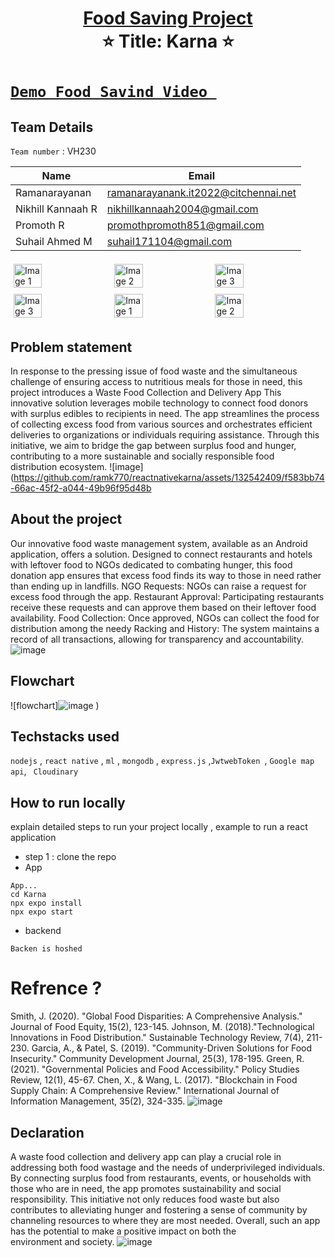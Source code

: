    
<h1 align="center" style="border-bottom: none">
    <b>
        <a href="https://www.google.com"> Food Saving Project </a><br>
    </b>
    ⭐️ Title: Karna ⭐️ <br>
</h1>

# [`Demo Food Savind Video `](https://www.youtube.com/watch?v=6F_XXO3hdwg) 

## Team Details
`Team number` :  VH230

| Name    | Email           |
|---------|-----------------|
| Ramanarayanan | ramanarayanank.it2022@citchennai.net |
| Nikhill Kannaah R | nikhillkannaah2004@gmail.com |
| Promoth R  | promothpromoth851@gmail.com |
| Suhail Ahmed M   | suhail171104@gmail.com |


<div style="display: flex; flex-wrap: wrap;">
    <img src="![2](https://github.com/ramk770/reactnativekarna/assets/132542409/81ccc61b-d2b4-4fd7-9072-dd60b567f6ec)
" alt="Image 1" style="width: 30%; margin: 5px;">
    <img src="![10](https://github.com/ramk770/reactnativekarna/assets/132542409/674dfd44-a16c-4d20-97c6-da26bfadaf9e)
" alt="Image 2" style="width: 30%; margin: 5px;">
    <img src="![1](https://github.com/ramk770/reactnativekarna/assets/132542409/549b7129-91e5-411a-9b95-6d80cd78c75f)
" alt="Image 3" style="width: 30%; margin: 5px;">
    <img src="![6](https://github.com/ramk770/reactnativekarna/assets/132542409/415c2300-b5ba-4492-820c-8100292459ce)
" alt="Image 3" style="width: 30%; margin: 5px;">
       <img src="![3](https://github.com/ramk770/reactnativekarna/assets/132542409/594e17d9-1f8a-4093-8f10-e8503e3a6352)
" alt="Image 1" style="width: 30%; margin: 5px;">
    <img src="![5](https://github.com/ramk770/reactnativekarna/assets/132542409/ee13dc93-b38f-4b7e-9502-43690fb8575b)
" alt="Image 2" style="width: 30%; margin: 5px;">
</div>

## Problem statement 
In response to the pressing issue of food waste and the simultaneous challenge of ensuring access to nutritious meals for those in need, this project introduces a Waste Food Collection and Delivery App
This innovative solution leverages mobile technology to connect food donors with surplus edibles to recipients in need.
The app streamlines the process of collecting excess food from various sources and orchestrates efficient deliveries to organizations or individuals requiring assistance. 
Through this initiative, we aim to bridge the gap between surplus food and hunger, contributing to a more sustainable and socially responsible food distribution ecosystem.
![image](https://github.com/ramk770/reactnativekarna/assets/132542409/f583bb74-66ac-45f2-a044-49b96f95d48b

## About the project
Our innovative food waste management system, available as an Android application, offers a solution. 
Designed to connect restaurants and hotels with leftover food to NGOs dedicated to combating hunger, this food donation app ensures that excess food finds its way to those in need rather than ending up in landfills.
 NGO Requests: NGOs can raise a request for excess food through the app.
Restaurant Approval: Participating restaurants receive these requests and can approve them based on their leftover food availability.
Food Collection: Once approved, NGOs can collect the food for distribution among the needy
Racking and History: The system maintains a record of all transactions, allowing for transparency and accountability.
![image](https://github.com/ramk770/reactnativekarna/assets/132542409/42f328ee-016b-41a5-9983-af78e361bb76)


## Flowchart

![flowchart]![image](https://github.com/ramk770/reactnativekarna/assets/132542409/c5386dd4-d1b0-45e6-b5e9-1d0a44604d29)
)

## Techstacks used 
`nodejs` , `react native` , `ml` , `mongodb` , `express.js` ,`JwtwebToken `, `Google map api`, ` Cloudinary`

## How to run locally 
explain detailed steps to run your project locally , example to run a react application 
- step 1 : clone the repo
- App
```
App...
cd Karna
npx expo install
npx expo start

```
- backend
 ```
 Backen is hoshed

```

# Refrence ?
Smith, J. (2020). "Global Food Disparities: A Comprehensive Analysis." Journal of Food Equity, 15(2), 123-145.
Johnson, M. (2018)."Technological Innovations in Food Distribution." Sustainable Technology Review, 7(4), 211-230.
Garcia, A., & Patel, S. (2019). "Community-Driven Solutions for Food Insecurity." Community Development Journal, 25(3), 178-195.
Green, R. (2021). "Governmental Policies and Food Accessibility." Policy Studies Review, 12(1), 45-67.
Chen, X., & Wang, L. (2017). "Blockchain in Food Supply Chain: A Comprehensive Review." International Journal of Information Management, 35(2), 324-335.
![image](https://github.com/ramk770/reactnativekarna/assets/132542409/37aae6b1-3951-42f3-84ab-1429c9fff91d)


## Declaration
A waste food collection and delivery app can play a crucial role in addressing both food wastage and the needs of underprivileged individuals. 
By connecting surplus food from restaurants, events, or households with those who are in need, the app promotes sustainability and social responsibility.
This initiative not only reduces food waste but also contributes to alleviating hunger and fostering a sense of community by channeling resources to where they are most needed. 
Overall, such an app has the potential to make a positive impact on both the environment and society.
![image](https://github.com/ramk770/reactnativekarna/assets/132542409/cb39c478-dd4c-4376-950f-31c5f1c7d57a)




